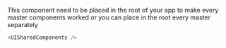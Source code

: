 This component need to be placed in the root of your app to make every master components worked
or you can place in the root every master separately

```js static
<UISharedComponents />
```
